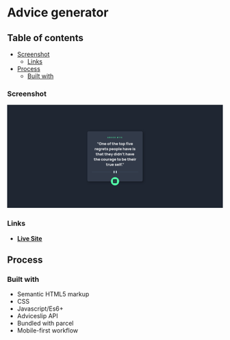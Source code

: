 # Advice generator

## Table of contents

- [Screenshot](#screenshot)
  - [Links](#links)
- [Process](#process)
  - [Built with](#built-with)

### Screenshot

![](screenshots/Screenshot%202022-10-06%20at%2013-05-43%20Advice%20generator.png)

### Links

- [**Live Site**](https://ismail-advice.netlify.app/)

## Process

### Built with

- Semantic HTML5 markup
- CSS
- Javascript/Es6+
- Adviceslip API
- Bundled with parcel
- Mobile-first workflow